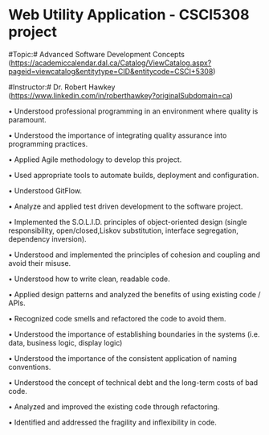 # Web Utility Application - CSCI5308 project 
#Topic:# Advanced Software Development Concepts (https://academiccalendar.dal.ca/Catalog/ViewCatalog.aspx?pageid=viewcatalog&entitytype=CID&entitycode=CSCI+5308)

#Instructor:# Dr. Robert Hawkey (https://www.linkedin.com/in/roberthawkey?originalSubdomain=ca)

•  Understood professional programming in an environment where quality is paramount.

•  Understood the importance of integrating quality assurance into programming practices.

•  Applied Agile methodology to develop this project.

•  Used appropriate tools to automate builds, deployment and configuration.

•  Understood GitFlow.

•  Analyze and applied test driven development to the software project.

•  Implemented the S.O.L.I.D. principles of object-oriented design (single responsibility, open/closed,Liskov substitution, interface segregation, dependency inversion).

•  Understood and implemented the principles of cohesion and coupling and avoid their misuse.

•  Understood how to write clean, readable code.

•  Applied design patterns and analyzed the benefits of using existing code / APIs.

•  Recognized code smells and refactored the code to avoid them.

•  Understood the importance of establishing boundaries in the systems (i.e. data, business logic, display logic)

•  Understood the importance of the consistent application of naming conventions.

•  Understood the concept of technical debt and the long-term costs of bad code.

•  Analyzed and improved the existing code through refactoring.

•  Identified and addressed the fragility and inflexibility in code.
